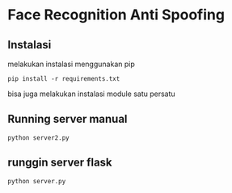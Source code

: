 # Face Recognition Anti Spoofing

## Instalasi
melakukan instalasi menggunakan pip
```
pip install -r requirements.txt
```
bisa juga melakukan instalasi module satu persatu

## Running server manual
```
python server2.py
```

## runggin server flask
```
python server.py
```
